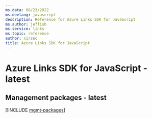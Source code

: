 ```yaml
---
ms.data: 08/23/2022
ms.devlang: javascript
description: Reference for Azure Links SDK for JavaScript
ms.author: jeffish
ms.service: links
ms.topic: reference
author: xirzec
title: Azure Links SDK for JavaScript
---
```

# Azure Links SDK for JavaScript - latest

## Management packages - latest
[!INCLUDE [mgmt-packages](links-mgmt-index.md)]